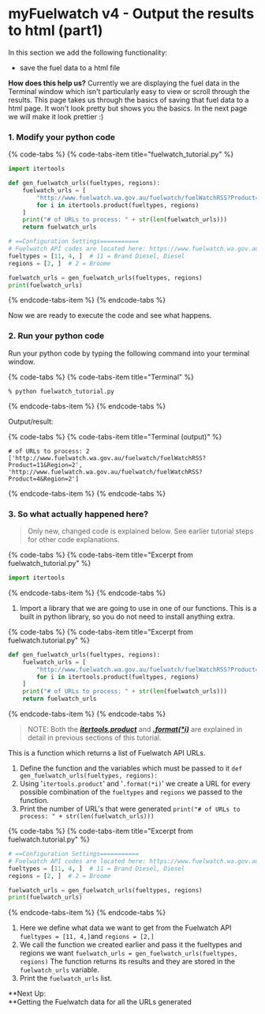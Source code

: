 # myFuelwatch v4 - Output the results to html \(part1\)

In this section we add the following functionality:

* save the fuel data to a html file

**How does this help us?** Currently we are displaying the fuel data in the Terminal window which isn't particularly easy to view or scroll through the results. This page takes us through the basics of saving that fuel data to a html page. It won't look pretty but shows you the basics. In the next page we will make it look prettier :\)

### **1. Modify your python code**

{% code-tabs %}
{% code-tabs-item title="fuelwatch\_tutorial.py" %}
```python
import itertools

def gen_fuelwatch_urls(fueltypes, regions):
    fuelwatch_urls = [
        "http://www.fuelwatch.wa.gov.au/fuelwatch/fuelWatchRSS?Product={}&Region={}".format(*i)
        for i in itertools.product(fueltypes, regions)
    ]
    print("# of URLs to process: " + str(len(fuelwatch_urls)))
    return fuelwatch_urls

# ==Configuration Settings===========
# Fuelwatch API codes are located here: https://www.fuelwatch.wa.gov.au/fuelwatch/pages/public/contentholder.jspx?key=fuelwatchRSS.html
fueltypes = [11, 4, ]  # 11 = Brand Diesel, Diesel
regions = [2, ]  # 2 = Broome

fuelwatch_urls = gen_fuelwatch_urls(fueltypes, regions)
print(fuelwatch_urls)
```
{% endcode-tabs-item %}
{% endcode-tabs %}

Now we are ready to execute the code and see what happens.

### **2. Run your python code**

 Run your python code by typing the following command into your terminal window.

{% code-tabs %}
{% code-tabs-item title="Terminal" %}
```text
% python fuelwatch_tutorial.py
```
{% endcode-tabs-item %}
{% endcode-tabs %}

Output/result:

{% code-tabs %}
{% code-tabs-item title="Terminal \(output\)" %}
```text
# of URLs to process: 2
['http://www.fuelwatch.wa.gov.au/fuelwatch/fuelWatchRSS?Product=11&Region=2', 'http://www.fuelwatch.wa.gov.au/fuelwatch/fuelWatchRSS?Product=4&Region=2']
```
{% endcode-tabs-item %}
{% endcode-tabs %}

### 3. **So what actually happened here?**

> Only new, changed code is explained below. See earlier tutorial steps for other code explanations.

{% code-tabs %}
{% code-tabs-item title="Excerpt from fuelwatch\_tutorial.py" %}
```python
import itertools
```
{% endcode-tabs-item %}
{% endcode-tabs %}

1. Import a library that we are going to use in one of our functions. This is a built in python library, so you do not need to install anything extra.

{% code-tabs %}
{% code-tabs-item title="Excerpt from fuelwatch.tutorial.py" %}
```python
def gen_fuelwatch_urls(fueltypes, regions):
    fuelwatch_urls = [
        "http://www.fuelwatch.wa.gov.au/fuelwatch/fuelWatchRSS?Product={}&Region={}".format(*i)
        for i in itertools.product(fueltypes, regions)
    ]
    print("# of URLs to process: " + str(len(fuelwatch_urls)))
    return fuelwatch_urls
```
{% endcode-tabs-item %}
{% endcode-tabs %}

> NOTE: Both the [_**itertools.product**_](python-itertools.product.md) and [_**.format\(\*i\)**_](python-.format.md) are explained in detail in previous sections of this tutorial.

This is a function which returns a list of Fuelwatch API URLs. 

1. Define the function and the variables which must be passed to it `def gen_fuelwatch_urls(fueltypes, regions):`
2. Using '`itertools.product`' and '`.format(*i)`' we create a URL for every possible combination of the `fueltypes` and `regions` we passed to the function.
3. Print the number of URL's that were generated `print("# of URLs to process: " + str(len(fuelwatch_urls)))`

{% code-tabs %}
{% code-tabs-item title="Excerpt from fuelwatch.tutorial.py" %}
```python
# ==Configuration Settings===========
# Fuelwatch API codes are located here: https://www.fuelwatch.wa.gov.au/fuelwatch/pages/public/contentholder.jspx?key=fuelwatchRSS.html
fueltypes = [11, 4, ]  # 11 = Brand Diesel, Diesel
regions = [2, ]  # 2 = Broome

fuelwatch_urls = gen_fuelwatch_urls(fueltypes, regions)
print(fuelwatch_urls)
```
{% endcode-tabs-item %}
{% endcode-tabs %}

1. Here we define what data we want to get from the Fuelwatch API `fueltypes = [11, 4,]`and `regions = [2,]` 
2. We call the function we created earlier and pass it the fueltypes and regions we want `fuelwatch_urls = gen_fuelwatch_urls(fueltypes, regions)` The function returns its results and they are stored in the `fuelwatch_urls` variable.
3. Print the `fuelwatch_urls` list.

**Next Up:   
**Getting the Fuelwatch data for all the URLs generated


